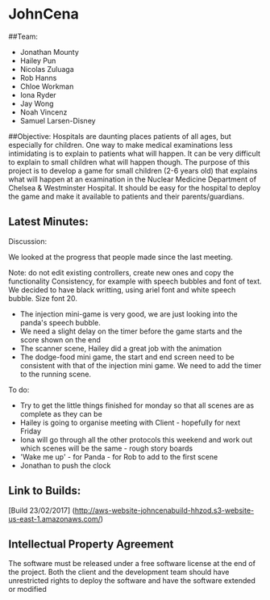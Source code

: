 # JohnCena
##Team:
* Jonathan Mounty 
* Hailey Pun
* Nicolas Zuluaga
* Rob Hanns
* Chloe Workman
* Iona Ryder
* Jay Wong
* Noah Vincenz
* Samuel Larsen-Disney

##Objective:
Hospitals are daunting places patients of all ages, but especially for children. One way to make medical examinations less intimidating is to explain to patients what will happen. It can be very difficult to explain to small children what will happen though. The purpose of this project is to develop a game for small children (2-6 years old) that explains what will happen at an examination in the Nuclear Medicine Department of Chelsea & Westminster Hospital. It should be easy for the hospital to deploy the game and make it available to patients and their parents/guardians.

## Latest Minutes: 

 

Discussion:

We looked at the progress that people made since the last meeting. 

Note: do not edit existing controllers, create new ones and copy the functionality
Consistency, for example with speech bubbles and font of text. We decided to have black writting, using ariel font and white speech bubble. Size font 20.
- The injection mini-game is very good, we are just looking into the panda's speech bubble. 
- We need a slight delay on the timer before the game starts and the score shown on the end
- The scanner scene, Hailey did a great job with the animation
- The dodge-food mini game, the start and end screen need to be consistent with that of the injection mini game. We need to add the timer to the running scene.
 

To do:

- Try to get the little things finished for monday so that all scenes are as complete as they can be
- Hailey is going to organise meeting with Client - hopefully for next Friday
- Iona will go through all the other protocols this weekend and work out which scenes will be the same - rough story boards 
- 'Wake me up' - for Panda - for Rob to add to the first scene
- Jonathan to push the clock 


## Link to Builds: 
[Build 23/02/2017] (http://aws-website-johncenabuild-hhzod.s3-website-us-east-1.amazonaws.com/)

## Intellectual Property Agreement
The software must be released under a free software license at the end of the project. Both the client and the development team should have unrestricted rights to deploy the software and have the software extended or modified
